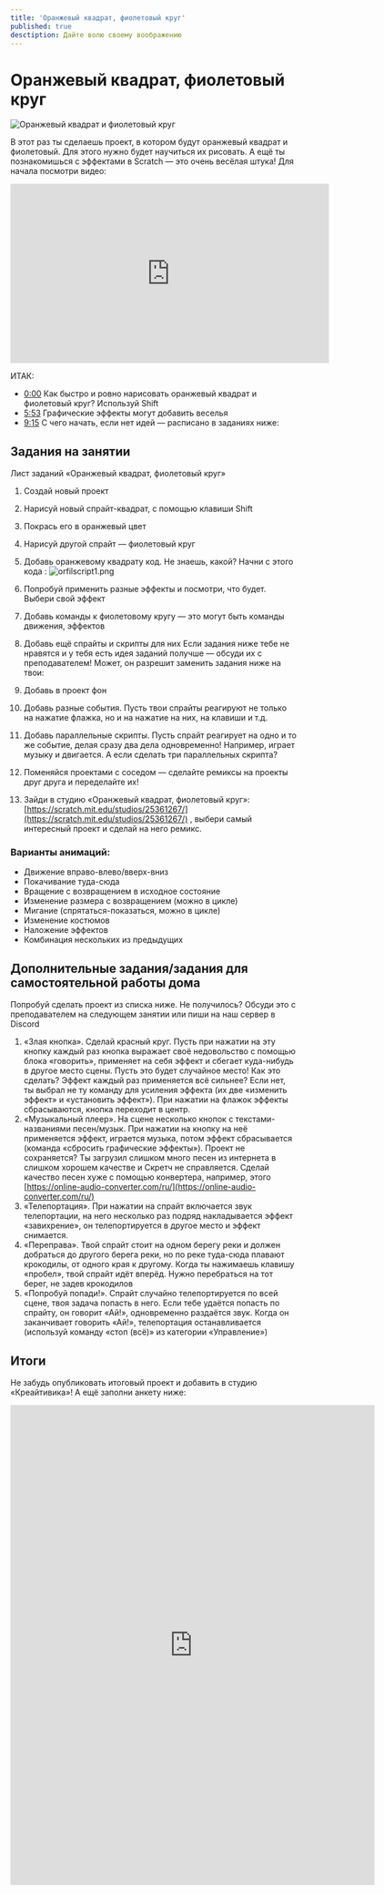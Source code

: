 ```yaml
---
title: 'Оранжевый квадрат, фиолетовый круг'
published: true
desctiption: Дайте волю своему воображению
---
```

# Оранжевый квадрат, фиолетовый круг

![Оранжевый квадрат и фиолетовый круг]({{site.baseurl}}/lessons/orange-purple/orkvfilkr.png)

В этот раз ты сделаешь проект, в котором будут оранжевый квадрат и фиолетовый. Для этого нужно будет научиться их рисовать. А ещё ты познакомишься с эффектами в Scratch — это очень весёлая штука! Для начала посмотри видео:
<iframe width="560" height="315" src="https://www.youtube.com/embed/JRN3JkM7Nps" frameborder="0" allow="accelerometer; autoplay; clipboard-write; encrypted-media; gyroscope; picture-in-picture" allowfullscreen></iframe>

ИТАК:
- [0:00](https://www.youtube.com/watch?v=JRN3JkM7Nps&t=0s) Как быстро и ровно нарисовать оранжевый квадрат и фиолетовый круг? Используй Shift
- [5:53](https://youtu.be/JRN3JkM7Nps?t=353) Графические эффекты могут добавить веселья
- [9:15](https://www.youtube.com/watch?v=JRN3JkM7Nps&t=555s) С чего начать, если нет идей — расписано в заданиях ниже:




## Задания на занятии
Лист заданий «Оранжевый квадрат, фиолетовый круг»
1. Создай новый проект
2. Нарисуй новый спрайт-квадрат, с помощью клавиши Shift
3. Покрась его в оранжевый цвет
4. Нарисуй другой спрайт — фиолетовый круг
5. Добавь оранжевому квадрату код. Не знаешь, какой? Начни с этого кода :
![orfilscript1.png]({{site.baseurl}}/lessons/orange-purple/orfilscript1.png)

6. Попробуй применить разные эффекты и посмотри, что будет. Выбери свой эффект
7. Добавь команды к фиолетовому кругу — это могут быть команды движения, эффектов
8. Добавь ещё спрайты и скрипты для них
Если задания ниже тебе не нравятся и у тебя есть идея заданий получше — обсуди их с преподавателем! Может, он разрешит заменить задания ниже на твои:
9. Добавь в проект фон
10. Добавь разные события. Пусть твои спрайты реагируют не только на нажатие флажка, но и на нажатие на них, на клавиши и т.д.
11. Добавь параллельные скрипты. Пусть спрайт реагирует на одно и то же событие, делая сразу два дела одновременно! Например, играет музыку и двигается. А если сделать три параллельных скрипта?
12. Поменяйся проектами с соседом — сделайте ремиксы на проекты друг друга и переделайте их!
13. Зайди в студию «Оранжевый квадрат, фиолетовый круг»: [https://scratch.mit.edu/studios/25361267/](https://scratch.mit.edu/studios/25361267/) , выбери самый интересный проект и сделай на него ремикс.

### Варианты анимаций:

- Движение вправо-влево/вверх-вниз
- Покачивание туда-сюда
- Вращение с возвращением в исходное состояние
- Изменение размера с возвращением (можно в цикле)
- Мигание (спрятаться-показаться, можно в цикле)
- Изменение костюмов
- Наложение эффектов
- Комбинация нескольких из предыдущих
 

## Дополнительные задания/задания для самостоятельной работы дома

Попробуй сделать проект из списка ниже. Не получилось? Обсуди это с преподавателем на следующем занятии или пиши на наш сервер в Discord 
1. «Злая кнопка». Сделай красный круг. Пусть при нажатии на эту кнопку каждый раз кнопка выражает своё недовольство с помощью блока «говорить», применяет на себя эффект и сбегает куда-нибудь в другое место сцены. Пусть это будет случайное место! Как это сделать? Эффект каждый раз применяется всё сильнее? Если нет, ты выбрал не ту команду для усиления эффекта (их две «изменить эффект» и «установить эффект»). При нажатии на флажок эффекты сбрасываются, кнопка переходит в центр.
2. «Музыкальный плеер». На сцене несколько кнопок с текстами-названиями песен/музык. При нажатии на кнопку на неё применяется эффект, играется музыка, потом эффект сбрасывается (команда «сбросить графические эффекты»). Проект не сохраняется? Ты загрузил слишком много песен из интернета в слишком хорошем качестве и Скретч не справляется. Сделай качество песен хуже с помощью конвертера, например, этого [https://online-audio-converter.com/ru/](https://online-audio-converter.com/ru/) 
3. «Телепортация». При нажатии на  спрайт включается звук телепортации, на него несколько раз подряд накладывается эффект «завихрение», он телепортируется в другое место и эффект снимается. 
4. «Переправа». Твой спрайт стоит на одном берегу реки и должен добраться до другого берега реки, но по реке туда-сюда плавают крокодилы, от одного края к другому. Когда ты нажимаешь клавишу «пробел», твой спрайт идёт вперёд. Нужно перебраться на тот берег, не задев крокодилов
5. «Попробуй попади!». Спрайт случайно телепортируется по всей сцене, твоя задача попасть в него. Если тебе удаётся попасть по спрайту, он говорит «Ай!», одновременно раздаётся звук. Когда он заканчивает говорить «Ай!», телепортация останавливается (используй команду «стоп (всё)» из категории «Управление»)

## Итоги
Не забудь опубликовать итоговый проект и добавить в студию «Креайтивика»! А ещё заполни анкету ниже:

<iframe src="https://docs.google.com/forms/d/e/1FAIpQLSd_uElzBPS0q8cbUXY1Zr2UjYwy-KMSR4yR5Y7aFgMpWvSQKg/viewform?embedded=true" width="640" height="843" frameborder="0" marginheight="0" marginwidth="0">Загрузка…</iframe>
